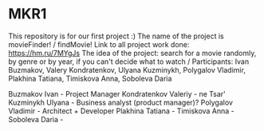 # MKR1
This repository is for our first project :)
The name of the project is movieFinder! / findMovie!
Link to all project work done: https://hm.ru/7MYgJs
The idea of the project: search for a movie randomly, by genre or by year, if you can't decide what to watch
/
Participants: Ivan Buzmakov, Valery Kondratenkov, Ulyana Kuzminykh,
Polygalov Vladimir, Plakhina Tatiana, Timiskova Anna, Soboleva Daria

Buzmakov Ivan - Project Manager
Kondratenkov Valeriy - ne Tsar'
Kuzminykh Ulyana - Business analyst (product manager)?
Polygalov Vladimir - Architect + Developer
Plakhina Tatiana -
Timiskova Anna -
Soboleva Daria - 

